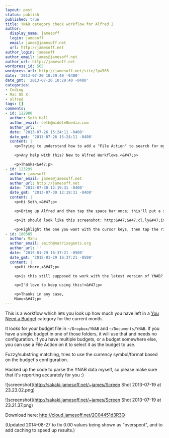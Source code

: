 ```yaml
---
layout: post
status: publish
published: true
title: YNAB category check workflow for Alfred 2
author:
  display_name: jamesoff
  login: jamesoff
  email: james@jamesoff.net
  url: http://jamesoff.net
author_login: jamesoff
author_email: james@jamesoff.net
author_url: http://jamesoff.net
wordpress_id: 565
wordpress_url: http://jamesoff.net/site/?p=565
date: '2013-07-20 10:29:40 -0400'
date_gmt: '2013-07-20 10:29:40 -0400'
categories:
- Coding
- Mac OS X
- alfred
tags: []
comments:
- id: 122980
  author: Seth Hall
  author_email: seth@middle8media.com
  author_url: ''
  date: '2013-07-26 15:24:11 -0400'
  date_gmt: '2013-07-26 15:24:11 -0400'
  content: |
    <p>Trying to understand how to add a "File Action" to search for my budget that is different from the default set up.<&#47;p>

    <p>Any help with this? New to Alfred Workflows.<&#47;p>

    <p>Thanks<&#47;p>
- id: 123299
  author: jamesoff
  author_email: james@jamesoff.net
  author_url: http://jamesoff.net
  date: '2013-07-30 12:19:31 -0400'
  date_gmt: '2013-07-30 12:19:31 -0400'
  content: |
    <p>Hi Seth,<&#47;p>

    <p>Bring up Alfred and then tap the space bar once; this'll put a single quote into the search field and Alfred will behave more like a normal Spotlight search. Type <code>.ynab4<&#47;code> in and you should get a list of your budget files<&#47;p>

    <p>It should look like this screenshot: http:&#47;&#47;cl.ly&#47;image&#47;0844343c223c<&#47;p>

    <p>Highlight the one you want with the cursor keys, then tap the right-arrow which opens Alfred's File Actions list. On that list you should see a "Use for YNAB lookups" command - choose that and hit return.<&#47;p>
- id: 180385
  author: Manu
  author_email: smith@matrixagents.org
  author_url: ''
  date: '2015-01-29 16:37:21 -0500'
  date_gmt: '2015-01-29 16:37:21 -0500'
  content: |
    <p>Hi there,<&#47;p>

    <p>is this still supposed to work with the latest version of YNAB? It reports completely inaccurate values for me, e.g. saying I overspent 70 bucks where I should have 20 left. I can't make any sense of what it might calculate wrong and it's not limited to one category.<&#47;p>

    <p>I'd love to keep using this!<&#47;p>

    <p>Thanks in any case,
    Manu<&#47;p>
---
```

This is a workflow which lets you look up how much you have left in a [You Need a Budget](http://www.youneedabudget.com) category for the current month.

It looks for your budget file in `~/Dropbox/YNAB` and `~/Documents/YNAB`. If you have a single budget in one of those folders, it will use that and needs no configuration. If you have multiple budgets, or a budget somewhere else, you can use a File Action on it to select it as the budget to use.

Fuzzy/substring matching, tries to use the currency symbol/format based on the budget's configuration.

Hacked up the code to parse the YNAB data myself, so please make sure that it's reporting accurately for you :)

![screenshot](http://sakaki.jamesoff.net/~james/Screen Shot 2013-07-19 at 23.23.02.png)

![screenshot](http://sakaki.jamesoff.net/~james/Screen Shot 2013-07-19 at 23.21.37.png)

Download here: <http://cloud.jamesoff.net/2C04451d3R3Q>

(Updated 2014-08-27 to fix 0.00 values being shown as "overspent", and to add caching to speed up results.)
